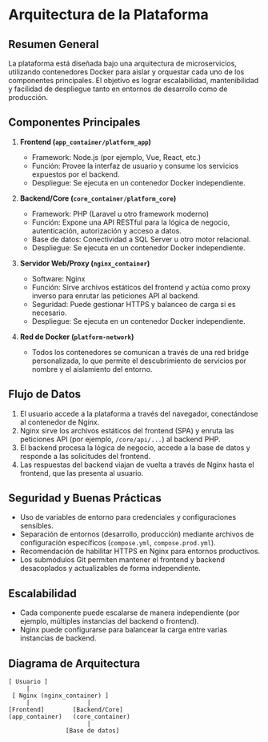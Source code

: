 # Arquitectura de la Plataforma

## Resumen General

La plataforma está diseñada bajo una arquitectura de microservicios, utilizando contenedores Docker para aislar y orquestar cada uno de los componentes principales. El objetivo es lograr escalabilidad, mantenibilidad y facilidad de despliegue tanto en entornos de desarrollo como de producción.

## Componentes Principales

1. **Frontend (`app_container/platform_app`)**
   - Framework: Node.js (por ejemplo, Vue, React, etc.)
   - Función: Provee la interfaz de usuario y consume los servicios expuestos por el backend.
   - Despliegue: Se ejecuta en un contenedor Docker independiente.

2. **Backend/Core (`core_container/platform_core`)**
   - Framework: PHP (Laravel u otro framework moderno)
   - Función: Expone una API RESTful para la lógica de negocio, autenticación, autorización y acceso a datos.
   - Base de datos: Conectividad a SQL Server u otro motor relacional.
   - Despliegue: Se ejecuta en un contenedor Docker independiente.

3. **Servidor Web/Proxy (`nginx_container`)**
   - Software: Nginx
   - Función: Sirve archivos estáticos del frontend y actúa como proxy inverso para enrutar las peticiones API al backend.
   - Seguridad: Puede gestionar HTTPS y balanceo de carga si es necesario.
   - Despliegue: Se ejecuta en un contenedor Docker independiente.

4. **Red de Docker (`platform-network`)**
   - Todos los contenedores se comunican a través de una red bridge personalizada, lo que permite el descubrimiento de servicios por nombre y el aislamiento del entorno.

## Flujo de Datos

1. El usuario accede a la plataforma a través del navegador, conectándose al contenedor de Nginx.
2. Nginx sirve los archivos estáticos del frontend (SPA) y enruta las peticiones API (por ejemplo, `/core/api/...`) al backend PHP.
3. El backend procesa la lógica de negocio, accede a la base de datos y responde a las solicitudes del frontend.
4. Las respuestas del backend viajan de vuelta a través de Nginx hasta el frontend, que las presenta al usuario.

## Seguridad y Buenas Prácticas

- Uso de variables de entorno para credenciales y configuraciones sensibles.
- Separación de entornos (desarrollo, producción) mediante archivos de configuración específicos (`compose.yml`, `compose.prod.yml`).
- Recomendación de habilitar HTTPS en Nginx para entornos productivos.
- Los submódulos Git permiten mantener el frontend y backend desacoplados y actualizables de forma independiente.

## Escalabilidad

- Cada componente puede escalarse de manera independiente (por ejemplo, múltiples instancias del backend o frontend).
- Nginx puede configurarse para balancear la carga entre varias instancias de backend.

## Diagrama de Arquitectura

```
[ Usuario ]
     |
 [ Nginx (nginx_container) ]
     |                |
[Frontend]        [Backend/Core]
(app_container)   (core_container)
                      |
                [Base de datos]
```
